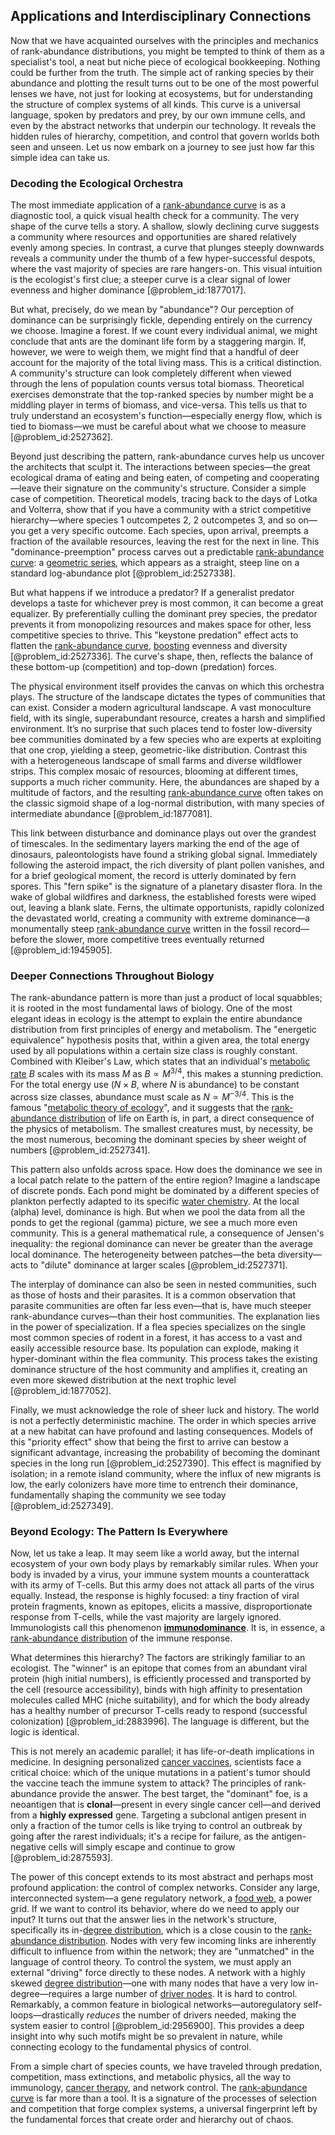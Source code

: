 ## Applications and Interdisciplinary Connections

Now that we have acquainted ourselves with the principles and mechanics of rank-abundance distributions, you might be tempted to think of them as a specialist's tool, a neat but niche piece of ecological bookkeeping. Nothing could be further from the truth. The simple act of ranking species by their abundance and plotting the result turns out to be one of the most powerful lenses we have, not just for looking at ecosystems, but for understanding the structure of complex systems of all kinds. This curve is a universal language, spoken by predators and prey, by our own immune cells, and even by the abstract networks that underpin our technology. It reveals the hidden rules of hierarchy, competition, and control that govern worlds both seen and unseen. Let us now embark on a journey to see just how far this simple idea can take us.

### Decoding the Ecological Orchestra

The most immediate application of a [rank-abundance curve](@article_id:184805) is as a diagnostic tool, a quick visual health check for a community. The very shape of the curve tells a story. A shallow, slowly declining curve suggests a community where resources and opportunities are shared relatively evenly among species. In contrast, a curve that plunges steeply downwards reveals a community under the thumb of a few hyper-successful despots, where the vast majority of species are rare hangers-on. This visual intuition is the ecologist's first clue; a steeper curve is a clear signal of lower evenness and higher dominance [@problem_id:1877017].

But what, precisely, do we mean by "abundance"? Our perception of dominance can be surprisingly fickle, depending entirely on the currency we choose. Imagine a forest. If we count every individual animal, we might conclude that ants are the dominant life form by a staggering margin. If, however, we were to weigh them, we might find that a handful of deer account for the majority of the total living mass. This is a critical distinction. A community's structure can look completely different when viewed through the lens of population counts versus total biomass. Theoretical exercises demonstrate that the top-ranked species by number might be a middling player in terms of biomass, and vice-versa. This tells us that to truly understand an ecosystem's function—especially energy flow, which is tied to biomass—we must be careful about what we choose to measure [@problem_id:2527362].

Beyond just describing the pattern, rank-abundance curves help us uncover the architects that sculpt it. The interactions between species—the great ecological drama of eating and being eaten, of competing and cooperating—leave their signature on the community's structure. Consider a simple case of competition. Theoretical models, tracing back to the days of Lotka and Volterra, show that if you have a community with a strict competitive hierarchy—where species 1 outcompetes 2, 2 outcompetes 3, and so on—you get a very specific outcome. Each species, upon arrival, preempts a fraction of the available resources, leaving the rest for the next in line. This "dominance-preemption" process carves out a predictable [rank-abundance curve](@article_id:184805): a [geometric series](@article_id:157996), which appears as a straight, steep line on a standard log-abundance plot [@problem_id:2527338].

But what happens if we introduce a predator? If a generalist predator develops a taste for whichever prey is most common, it can become a great equalizer. By preferentially culling the dominant prey species, the predator prevents it from monopolizing resources and makes space for other, less competitive species to thrive. This "keystone predation" effect acts to flatten the [rank-abundance curve](@article_id:184805), [boosting](@article_id:636208) evenness and diversity [@problem_id:2527336]. The curve's shape, then, reflects the balance of these bottom-up (competition) and top-down (predation) forces.

The physical environment itself provides the canvas on which this orchestra plays. The structure of the landscape dictates the types of communities that can exist. Consider a modern agricultural landscape. A vast monoculture field, with its single, superabundant resource, creates a harsh and simplified environment. It’s no surprise that such places tend to foster low-diversity bee communities dominated by a few species who are experts at exploiting that one crop, yielding a steep, geometric-like distribution. Contrast this with a heterogeneous landscape of small farms and diverse wildflower strips. This complex mosaic of resources, blooming at different times, supports a much richer community. Here, the abundances are shaped by a multitude of factors, and the resulting [rank-abundance curve](@article_id:184805) often takes on the classic sigmoid shape of a log-normal distribution, with many species of intermediate abundance [@problem_id:1877081].

This link between disturbance and dominance plays out over the grandest of timescales. In the sedimentary layers marking the end of the age of dinosaurs, paleontologists have found a striking global signal. Immediately following the asteroid impact, the rich diversity of plant pollen vanishes, and for a brief geological moment, the record is utterly dominated by fern spores. This "fern spike" is the signature of a planetary disaster flora. In the wake of global wildfires and darkness, the established forests were wiped out, leaving a blank slate. Ferns, the ultimate opportunists, rapidly colonized the devastated world, creating a community with extreme dominance—a monumentally steep [rank-abundance curve](@article_id:184805) written in the fossil record—before the slower, more competitive trees eventually returned [@problem_id:1945905].

### Deeper Connections Throughout Biology

The rank-abundance pattern is more than just a product of local squabbles; it is rooted in the most fundamental laws of biology. One of the most elegant ideas in ecology is the attempt to explain the entire abundance distribution from first principles of energy and metabolism. The "energetic equivalence" hypothesis posits that, within a given area, the total energy used by all populations within a certain size class is roughly constant. Combined with Kleiber's Law, which states that an individual's [metabolic rate](@article_id:140071) $B$ scales with its mass $M$ as $B \propto M^{3/4}$, this makes a stunning prediction. For the total energy use ($N \times B$, where $N$ is abundance) to be constant across size classes, abundance must scale as $N \propto M^{-3/4}$. This is the famous "[metabolic theory of ecology](@article_id:180539)", and it suggests that the [rank-abundance distribution](@article_id:185317) of life on Earth is, in part, a direct consequence of the physics of metabolism. The smallest creatures must, by necessity, be the most numerous, becoming the dominant species by sheer weight of numbers [@problem_id:2527341].

This pattern also unfolds across space. How does the dominance we see in a local patch relate to the pattern of the entire region? Imagine a landscape of discrete ponds. Each pond might be dominated by a different species of plankton perfectly adapted to its specific [water chemistry](@article_id:147639). At the local (alpha) level, dominance is high. But when we pool the data from all the ponds to get the regional (gamma) picture, we see a much more even community. This is a general mathematical rule, a consequence of Jensen's inequality: the regional dominance can never be greater than the average local dominance. The heterogeneity between patches—the beta diversity—acts to "dilute" dominance at larger scales [@problem_id:2527371].

The interplay of dominance can also be seen in nested communities, such as those of hosts and their parasites. It is a common observation that parasite communities are often far less even—that is, have much steeper rank-abundance curves—than their host communities. The explanation lies in the power of specialization. If a flea species specializes on the single most common species of rodent in a forest, it has access to a vast and easily accessible resource base. Its population can explode, making it hyper-dominant within the flea community. This process takes the existing dominance structure of the host community and amplifies it, creating an even more skewed distribution at the next trophic level [@problem_id:1877052].

Finally, we must acknowledge the role of sheer luck and history. The world is not a perfectly deterministic machine. The order in which species arrive at a new habitat can have profound and lasting consequences. Models of this "priority effect" show that being the first to arrive can bestow a significant advantage, increasing the probability of becoming the dominant species in the long run [@problem_id:2527390]. This effect is magnified by isolation; in a remote island community, where the influx of new migrants is low, the early colonizers have more time to entrench their dominance, fundamentally shaping the community we see today [@problem_id:2527349].

### Beyond Ecology: The Pattern Is Everywhere

Now, let us take a leap. It may seem like a world away, but the internal ecosystem of your own body plays by remarkably similar rules. When your body is invaded by a virus, your immune system mounts a counterattack with its army of T-cells. But this army does not attack all parts of the virus equally. Instead, the response is highly focused: a tiny fraction of viral protein fragments, known as epitopes, elicits a massive, disproportionate response from T-cells, while the vast majority are largely ignored. Immunologists call this phenomenon **[immunodominance](@article_id:151955)**. It is, in essence, a [rank-abundance distribution](@article_id:185317) of the immune response.

What determines this hierarchy? The factors are strikingly familiar to an ecologist. The "winner" is an epitope that comes from an abundant viral protein (high initial numbers), is efficiently processed and transported by the cell (resource accessibility), binds with high affinity to presentation molecules called MHC (niche suitability), and for which the body already has a healthy number of precursor T-cells ready to respond (successful colonization) [@problem_id:2883996]. The language is different, but the logic is identical.

This is not merely an academic parallel; it has life-or-death implications in medicine. In designing personalized [cancer vaccines](@article_id:169285), scientists face a critical choice: which of the unique mutations in a patient's tumor should the vaccine teach the immune system to attack? The principles of rank-abundance provide the answer. The best target, the "dominant" foe, is a neoantigen that is **clonal**—present in every single cancer cell—and derived from a **highly expressed** gene. Targeting a subclonal antigen present in only a fraction of the tumor cells is like trying to control an outbreak by going after the rarest individuals; it's a recipe for failure, as the antigen-negative cells will simply escape and continue to grow [@problem_id:2875593].

The power of this concept extends to its most abstract and perhaps most profound application: the control of complex networks. Consider any large, interconnected system—a gene regulatory network, a [food web](@article_id:139938), a power grid. If we want to control its behavior, where do we need to apply our input? It turns out that the answer lies in the network's structure, specifically its in-[degree distribution](@article_id:273588), which is a close cousin to the [rank-abundance distribution](@article_id:185317). Nodes with very few incoming links are inherently difficult to influence from within the network; they are "unmatched" in the language of control theory. To control the system, we must apply an external "driving" force directly to these nodes. A network with a highly skewed [degree distribution](@article_id:273588)—one with many nodes that have a very low in-degree—requires a large number of [driver nodes](@article_id:270891). It is hard to control. Remarkably, a common feature in biological networks—autoregulatory self-loops—drastically *reduces* the number of drivers needed, making the system easier to control [@problem_id:2956900]. This provides a deep insight into why such motifs might be so prevalent in nature, while connecting ecology to the fundamental physics of control.

From a simple chart of species counts, we have traveled through predation, competition, mass extinctions, and metabolic physics, all the way to immunology, [cancer therapy](@article_id:138543), and network control. The [rank-abundance curve](@article_id:184805) is far more than a tool. It is a signature of the processes of selection and competition that forge complex systems, a universal fingerprint left by the fundamental forces that create order and hierarchy out of chaos.